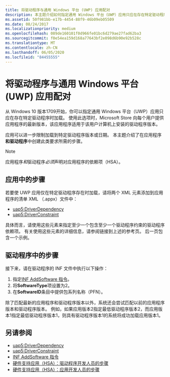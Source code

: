 ```yaml
---
title: 将驱动程序与通用 Windows 平台 (UWP) 应用配对
description: 本主题介绍如何指定通用 Windows 平台（UWP）应用只应在存在特定驱动程序时加载。
ms.assetid: 50f981bb-e17b-4454-88f9-46b09eb05509
ms.date: 08/24/2017
ms.localizationpriority: medium
ms.openlocfilehash: 089de160101f0d966fe01bc6d279ae27fad62ba3
ms.sourcegitcommit: f0e54ea159d168a77643bf2e098d6b90e92b528c
ms.translationtype: MT
ms.contentlocale: zh-CN
ms.lasthandoff: 06/05/2020
ms.locfileid: "84455555"
---
```

# <a name="pairing-a-driver-with-a-universal-windows-platform-uwp-app"></a>将驱动程序与通用 Windows 平台 (UWP) 应用配对

从 Windows 10 版本1709开始，你可以指定通用 Windows 平台（UWP）应用只应在存在特定驱动程序时加载。 使用此选项时，Microsoft Store 向每个用户提供应用程序的最新版本，该应用程序适用于该用户计算机上安装的驱动程序版本。

应用可以进一步限制加载到特定驱动程序版本或日期。  本主题介绍了在应用程序**和驱动程序**中创建此类要求所需的步骤。

> [!NOTE]
> 应用程序*和*驱动程序*必须*声明对应用程序的依赖项（HSA）。  

## <a name="steps-in-the-app"></a>应用中的步骤

若要使 UWP 应用仅在特定驱动程序存在时加载，请将两个 XML 元素添加到应用程序的清单 XML （.appx）文件中：

* [uap5:DriverDependency](https://docs.microsoft.com/uwp/schemas/appxpackage/uapmanifestschema/element-uap5-driverdependency)
* [uap5:DriverConstraint](https://docs.microsoft.com/uwp/schemas/appxpackage/uapmanifestschema/element-uap5-driverconstraint)

具体而言，请使用这些元素来指定至少一个包含至少一个驱动程序约束的驱动程序依赖项。  有关使用这些元素的详细信息，请参阅链接到上述的参考页。  后一页包含一个示例。

## <a name="steps-in-the-driver"></a>驱动程序中的步骤

接下来，请在驱动程序的 INF 文件中执行以下操作：

1. 指定[INF AddSoftware 指令](inf-addsoftware-directive.md)。
2. 将**SoftwareType**项设置为2。
3. 在**SoftwareID**条目中提供包系列名称（PFN）。

除了匹配最新的应用程序和驱动程序版本以外，系统还会尝试匹配以前的应用程序版本和驱动程序版本。  例如，如果应用版本2指定最低驱动程序版本2，而应用版本1指定最低驱动程序版本1，则具有驱动程序版本1的系统将成功加载应用版本1。

## <a name="see-also"></a>另请参阅

* [uap5:DriverDependency](https://docs.microsoft.com/uwp/schemas/appxpackage/uapmanifestschema/element-uap5-driverdependency)
* [uap5:DriverConstraint](https://docs.microsoft.com/uwp/schemas/appxpackage/uapmanifestschema/element-uap5-driverconstraint)
* [INF AddSoftware 指令](inf-addsoftware-directive.md)
* [硬件支持应用（HSA）：驱动程序开发人员的步骤](../devapps/hardware-support-app--hsa--steps-for-driver-developers.md)
* [硬件支持应用（HSA）：应用开发人员的步骤](../devapps/hardware-support-app--hsa--steps-for-app-developers.md)
